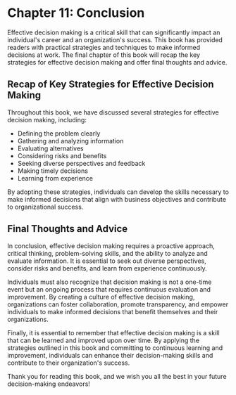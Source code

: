 Chapter 11: Conclusion
======================

Effective decision making is a critical skill that can significantly impact an individual's career and an organization's success. This book has provided readers with practical strategies and techniques to make informed decisions at work. The final chapter of this book will recap the key strategies for effective decision making and offer final thoughts and advice.

Recap of Key Strategies for Effective Decision Making
-----------------------------------------------------

Throughout this book, we have discussed several strategies for effective decision making, including:

* Defining the problem clearly
* Gathering and analyzing information
* Evaluating alternatives
* Considering risks and benefits
* Seeking diverse perspectives and feedback
* Making timely decisions
* Learning from experience

By adopting these strategies, individuals can develop the skills necessary to make informed decisions that align with business objectives and contribute to organizational success.

Final Thoughts and Advice
-------------------------

In conclusion, effective decision making requires a proactive approach, critical thinking, problem-solving skills, and the ability to analyze and evaluate information. It is essential to seek out diverse perspectives, consider risks and benefits, and learn from experience continuously.

Individuals must also recognize that decision making is not a one-time event but an ongoing process that requires continuous evaluation and improvement. By creating a culture of effective decision making, organizations can foster collaboration, promote transparency, and empower individuals to make informed decisions that benefit themselves and their organizations.

Finally, it is essential to remember that effective decision making is a skill that can be learned and improved upon over time. By applying the strategies outlined in this book and committing to continuous learning and improvement, individuals can enhance their decision-making skills and contribute to their organization's success.

Thank you for reading this book, and we wish you all the best in your future decision-making endeavors!


